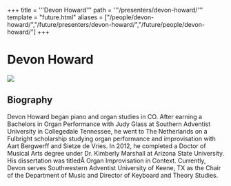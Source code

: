 +++
title = '''Devon Howard'''
path = '''/presenters/devon-howard/'''
template = "future.html"
aliases = ["/people/devon-howard/","/future/presenters/devon-howard/","/future/people/devon-howard/"]
+++

<h1>Devon Howard</h1>

<img class="speaker-photo" src="https://custom.cvent.com/C3A4539B19F74ABCB6FCE437F6BC0A74/files/event/910aaf2914d44586a56fbd0b3b2c31c0/ee158f8e324644dd83440ebe2b8b54a5.jpg">
<h2>Biography</h2>
<p>Devon Howard began piano and organ studies in CO. After earning a Bachelors in Organ Performance with Judy Glass at Southern Adventist University in Collegedale Tennessee, he went to The Netherlands on a Fulbright scholarship studying organ performance and improvisation with Aart Bergwerff and Sietze de Vries. In 2012, he completed a Doctor of Musical Arts degree under Dr. Kimberly Marshall at Arizona State University. His dissertation was titledÂ Organ Improvisation in Context. Currently, Devon serves Southwestern Adventist University of Keene, TX as the Chair of the Department of Music and Director of Keyboard and Theory Studies.</p>

